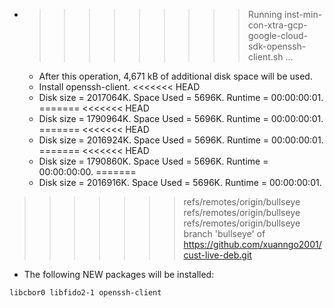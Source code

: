 * >>>>>>>>> Running inst-min-con-xtra-gcp-google-cloud-sdk-openssh-client.sh ...
  * After this operation, 4,671 kB of additional disk space will be used.
  * Install openssh-client.
<<<<<<< HEAD
  * Disk size = 2017064K. Space Used = 5696K. Runtime = 00:00:00:01.
=======
<<<<<<< HEAD
  * Disk size = 1790964K. Space Used = 5696K. Runtime = 00:00:00:01.
=======
<<<<<<< HEAD
  * Disk size = 2016924K. Space Used = 5696K. Runtime = 00:00:00:01.
=======
<<<<<<< HEAD
  * Disk size = 1790860K. Space Used = 5696K. Runtime = 00:00:00:00.
=======
  * Disk size = 2016916K. Space Used = 5696K. Runtime = 00:00:00:01.
>>>>>>> refs/remotes/origin/bullseye
>>>>>>> refs/remotes/origin/bullseye
>>>>>>> refs/remotes/origin/bullseye
>>>>>>> branch 'bullseye' of https://github.com/xuanngo2001/cust-live-deb.git
  * The following NEW packages will be installed:
  ```bash
libcbor0 libfido2-1 openssh-client
  ```
